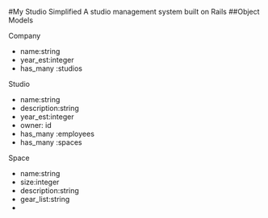 #My Studio Simplified
A studio management system built on Rails
##Object Models

Company
- name:string
- year_est:integer
- has_many :studios

Studio
- name:string
- description:string
- year_est:integer
- owner: id
- has_many :employees
- has_many :spaces

Space
- name:string
- size:integer
- description:string
- gear_list:string
-